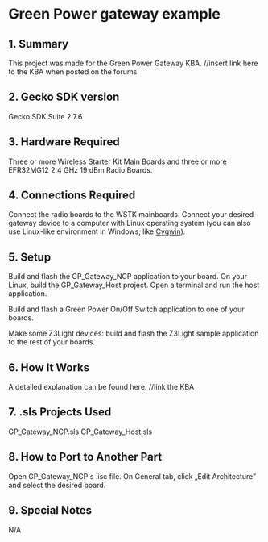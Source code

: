# Green Power gateway example
## 1. Summary
This project was made for the Green Power Gateway KBA. //insert link here to the KBA when posted on the forums
## 2. Gecko SDK version
Gecko SDK Suite 2.7.6
## 3. Hardware Required
Three or more Wireless Starter Kit Main Boards and three or more EFR32MG12 2.4 GHz 19 dBm Radio Boards.
## 4. Connections Required
Connect the radio boards to the WSTK mainboards. Connect your desired gateway device to a computer with Linux operating system (you can also use Linux-like environment in Windows, like [Cygwin](https://www.silabs.com/community/wireless/zigbee-and-thread/knowledge-base.entry.html/2017/04/13/setting_up_cygwinfo-CA2n "Cygwin")).
## 5. Setup
Build and flash the GP_Gateway_NCP application to your board. On your Linux, build the GP_Gateway_Host project. Open a terminal and run the host application.

Build and flash a Green Power On/Off Switch application to one of your boards.

Make some Z3Light devices: build and flash the Z3Light sample application to the rest of your boards.
## 6. How It Works
A detailed explanation can be found here. //link the KBA
## 7. .sls Projects Used
GP_Gateway_NCP.sls
GP_Gateway_Host.sls
## 8. How to Port to Another Part
Open GP_Gateway_NCP's .isc file. On General tab, click „Edit Architecture” and select the desired board.
## 9. Special Notes
N/A
